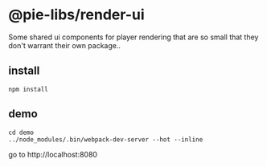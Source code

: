 # @pie-libs/render-ui

Some shared ui components for player rendering that are so small that they don't warrant their own package..


## install

```
npm install
```

## demo 

```
cd demo
../node_modules/.bin/webpack-dev-server --hot --inline
```

go to http://localhost:8080

